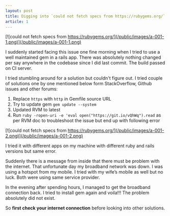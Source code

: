 ```yaml
---
layout: post
title: Digging into `could not fetch specs from https://rubygems.org/` error
article: 1
---
```

[![could not fetch specs from https://rubygems.org/](/public/images/a-001-1.png)](/public/images/a-001-1.png)

I suddenly started facing this issue one fine morning when I tried to use a well maintained gem in a rails app. There was absolutely nothing changed per say anywhere in the codebase since I did last commit. The build passed on CI server.

I tried stumbling around for a solution but couldn't figure out. I tried couple of solutions one by one mentioned below form StackOverflow, Github issues and other forums:

1. Replace `https` with `http` in Gemfile source URL
2. Try to update gem  `gem update --system`
3. Updated RVM to latest
4. Run `ruby -ropen-uri -e 'eval open("https://git.io/vQhWq").read` as per RVM doc to troubleshoot the issue but end up with following error

[![could not fetch specs from https://rubygems.org/](/public/images/a-001-2.png)](/public/images/a-001-2.png)


I tried it with different apps on my machine with different ruby and rails versions but same error.

Suddenly there is a message from inside that there must be problem with the internet. That unfortunate day my broadband network was down. I was using a hotspot from my mobile. I tried with my wife’s mobile as well but no luck. Both were using same service provider.

In the evening after spending hours, I managed to get the broadband connection back. I tried to install gem again and voila!!! The problem absolutely did not exist.

So **first check your internet connection** before looking into other solutions.
